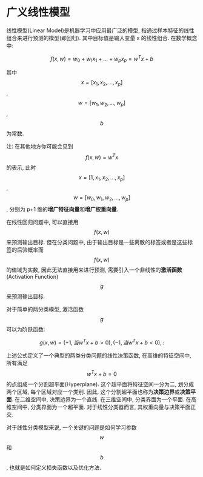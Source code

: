 # 广义线性模型

线性模型(Linear Model)是机器学习中应用最广泛的模型, 指通过样本特征的线性组合来进行预测的模型(即回归). 其中目标值是输入变量 x 的线性组合. 在数学概念中:

$$
f(x, w) = w_0 + w_1x_1 + ... + w_px_p = w^Tx + b
$$

其中 $$x=[x_1, x_2, ..., x_p]$$, $$w=[w_1, w_2, ..., w_p]$$, $$b$$ 为常数.

注: 在其他地方你可能会见到 $$f(x, w) = w^Tx$$ 的表示, 此时 $$x=[1, x_1, x_2, ..., x_p]$$, $$w=[w_0, w_1, w_2, ..., w_p]$$, 分别为 p+1 维的**增广特征向量**和**增广权重向量**.

在线性回归问题中, 可以直接用 $$f(x, w)$$ 来预测输出目标. 但在分类问题中, 由于输出目标是一些离散的标签或者是这些标签的后验概率而 $$f(x, w)$$ 的值域为实数, 因此无法直接用来进行预测, 需要引入一个非线性的**激活函数**(Activation Function) $$g$$ 来预测输出目标.

对于简单的两分类模型, 激活函数 $$g$$ 可以为阶跃函数:

$$
g(x, w) = {
    (+1, 当 w^Tx+b > 0),
    (-1, 当 w^Tx+b < 0),
:}
$$

上述公式定义了一个典型的两类分类问题的线性决策函数, 在高维的特征空间中, 所有满足 $$w^Tx+b=0$$ 的点组成一个分割超平面(Hyperplane). 这个超平面将特征空间一分为二, 划分成两个区域, 每个区域对应一个类别. 因此, 这个分割超平面也称为**决策边界**或**决策平面**. 在二维空间中, 决策边界为一个直线. 在三维空间中, 分类界面为一个平面. 在高维空间中, 分类界面为一个超平面. 对于线性分类器而言, 其权重向量与决策平面正交.

对于线性分类模型来说, 一个关键的问题是如何学习参数 $$w$$ 和 $$b$$, 也就是如何定义损失函数以及优化方法.
